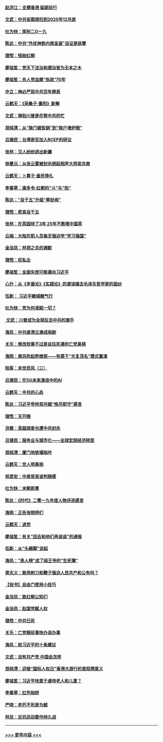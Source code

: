 #### [赵洪江：支撑香港 砥砺前行](../pages/nsc993/n11748482.md?t=12272001) 
#### [文武：中共妄图顽抗到2020年12月底](../pages/nsc993/n11748446.md?t=12272001) 
#### [吐为快：挥别二O一九](../pages/nsc993/n11748411.md?t=12272001) 
#### [陈达：中共“外扰神韵内禁圣诞”自证是妖孽](../pages/nsc993/n11748226.md?t=12272001) 
#### [理悟：怪胎红朝](../pages/nsc993/n11748206.md?t=12272001) 
#### [廖祖笙：党天下法治和德治皆为无本之木](../pages/nsc993/n11748135.md?t=12272001) 
#### [廖祖笙：杀人党血腥“执政”70年](../pages/nsc993/n11745144.md?t=12272001) 
#### [中立：神必严惩中共百年罪恶](../pages/nsc993/n11744970.md?t=12272001) 
#### [云鹤天：《采桑子‧重阳》新解](../pages/nsc993/n11744948.md?t=12272001) 
#### [文武：弹劾川普是在帮中共的忙](../pages/nsc993/n11744758.md?t=12272001) 
#### [郑纯清：从“挨门砸饭锅”到“挨户堵炉眼”](../pages/nsc993/n11744745.md?t=12272001) 
#### [吕锡民：台湾是否加入RCEP的研议](../pages/nsc993/n11744701.md?t=12272001) 
#### [张林：汉人纷纷逃出新疆](../pages/nsc993/n11743530.md?t=12272001) 
#### [徐曼沅：从张云雷被封杀想起相声大师吴兆南](../pages/nsc993/n11741816.md?t=12272001) 
#### [云鹤天：卜算子‧垂死挣扎](../pages/nsc993/n11739956.md?t=12272001) 
#### [李春草：唐多令‧红朝的“斗”与“拍”](../pages/nsc993/n11739830.md?t=12272001) 
#### [陈达：“自干五”升级“牵妨母”](../pages/nsc993/n11739724.md?t=12272001) 
#### [理悟：悲哀自干五](../pages/nsc993/n11739547.md?t=12272001) 
#### [张林：在茶园待了3年 25年不敢喝中国茶](../pages/nsc993/n11739240.md?t=12272001) 
#### [云端：大陆在职人员每天强迫学“学习强国”](../pages/nsc993/n11738735.md?t=12272001) 
#### [金浴凤：林郑之夫的渊默](../pages/nsc993/n11737735.md?t=12272001) 
#### [理悟：叹私企](../pages/nsc993/n11737715.md?t=12272001) 
#### [廖祖笙：全面失控可能袭向习近平](../pages/nsc993/n11737704.md?t=12272001) 
#### [心升：从《矛盾论》《实践论》的谬误揭去毛泽东哲学家的面纱](../pages/nsc993/n11736962.md?t=12272001) 
#### [伍新： 习近平赌城赌气行](../pages/nsc993/n11736929.md?t=12272001) 
#### [吐为快：党为何凌蹈一切？](../pages/nsc993/n11736915.md?t=12272001) 
#### [ 文武：川普成为全球反击中共的旗手](../pages/nsc993/n11736882.md?t=12272001) 
#### [海风：中共废港立澳成闹剧](../pages/nsc993/n11735857.md?t=12272001) 
#### [关乐：修改校章不过是自往死凑的亡党臭棋](../pages/nsc993/n11735097.md?t=12272001) 
#### [海网：南风吹起势燎原——有感于“光复茂名”模式重演](../pages/nsc993/n11732308.md?t=12272001) 
#### [陆客：末世民风（三）](../pages/nsc993/n11732211.md?t=12272001) 
#### [吕锡民：在5G未来演进中的AI](../pages/nsc993/n11730010.md?t=12272001) 
#### [云鹤天：中共的心态](../pages/nsc993/n11729906.md?t=12272001) 
#### [陈达：习近平夸林郑月娥“恪尽职守”感言](../pages/nsc993/n11729881.md?t=12272001) 
#### [理悟：天开眼](../pages/nsc993/n11729699.md?t=12272001) 
#### [洪微：英超球星也遭中共封杀](../pages/nsc993/n11727243.md?t=12272001) 
#### [吕锡民：服务业与城市化——全球宏观经济转型](../pages/nsc993/n11725845.md?t=12272001) 
#### [郑纯清：厦门地铁塌陷吟](../pages/nsc993/n11725813.md?t=12272001) 
#### [云鹤天：世人明真相](../pages/nsc993/n11725621.md?t=12272001) 
#### [祝君安：中美贸易谈判随感](../pages/nsc993/n11725609.md?t=12272001) 
#### [吐为快：末朝即景](../pages/nsc993/n11723365.md?t=12272001) 
#### [陈达：《时代》二零一九年度人物评选感言](../pages/nsc993/n11723337.md?t=12272001) 
#### [海网：正告张晓明们](../pages/nsc993/n11723228.md?t=12272001) 
#### [云鹤天：退党](../pages/nsc993/n11723056.md?t=12272001) 
#### [廖祖笙：有关“回去和他们再谈谈”的通报](../pages/nsc993/n11722442.md?t=12272001) 
#### [伍新：从“头踢脚”说起](../pages/nsc993/n11722429.md?t=12272001) 
#### [海风：“恶人榜”成了阎王爷的“生死簿”](../pages/nsc993/n11722272.md?t=12272001) 
#### [胥志义：能用剌刀和鞭子强迫人民共产和公有吗？](../pages/nsc993/n11720569.md?t=12272001) 
#### [【投书】自由门使用小技巧](../pages/nsc993/n11720180.md?t=12272001) 
#### [金浴凤：致红朝公知们](../pages/nsc993/n11720563.md?t=12272001) 
#### [金浴凤：赵国党赋人权](../pages/nsc993/n11720533.md?t=12272001) 
#### [理悟：中共已死](../pages/nsc993/n11720233.md?t=12272001) 
#### [关乐：亡党眼前事快办该办事](../pages/nsc993/n11719160.md?t=12272001) 
#### [海风：给习近平的十条建议](../pages/nsc993/n11717616.md?t=12272001) 
#### [文武：没有共产党 中国会怎样](../pages/nsc993/n11717584.md?t=12272001) 
#### [郑纯清：迎接“国际人权日”香港大游行的里程牌意义](../pages/nsc993/n11717417.md?t=12272001) 
#### [廖祖笙：习近平快意于虐待老人和儿童？](../pages/nsc993/n11715313.md?t=12272001) 
#### [李春草：红色陷阱](../pages/nsc993/n11715029.md?t=12272001) 
#### [严晓：老朽不死是为贼](../pages/nsc993/n11712910.md?t=12272001) 
#### [林忌：反抗运动要作持久战](../pages/nsc993/n11712623.md?t=12272001) 

----
#### [ >>> 更早内容 <<< ](../indexes/nsc993-earlier.md)
